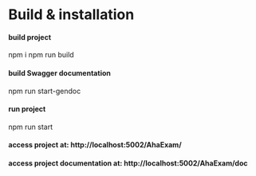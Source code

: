 # Build & installation
#### build project
npm i
npm run build
#### build Swagger documentation
npm run start-gendoc

#### run project
npm run start

#### access project at: http://localhost:5002/AhaExam/
#### access project documentation at: http://localhost:5002/AhaExam/doc